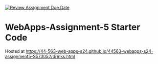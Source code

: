 [![Review Assignment Due Date](https://classroom.github.com/assets/deadline-readme-button-24ddc0f5d75046c5622901739e7c5dd533143b0c8e959d652212380cedb1ea36.svg)](https://classroom.github.com/a/5u0mb8O1)
# WebApps-Assignment-5 Starter Code

Hosted at https://44-563-web-apps-s24.github.io/44563-webapps-s24-assignment5-S573052/drinks.html
